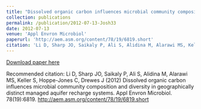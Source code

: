 ```yaml
---
title: "Dissolved organic carbon influences microbial community composition and diversity in geographically distinct managed aquifer recharge systems"
collection: publications
permalink: /publication/2012-07-13-Josh33
date: 2012-07-13
venue: 'Appl Envron Microbiol'
paperurl: 'http://aem.asm.org/content/78/19/6819.short'
citation: 'Li D, Sharp JO, Saikaly P, Ali S, Alidina M, Alarawi MS, Keller S, Hoppe-Jones C, Drewes J (2012) Dissolved organic carbon influences microbial community composition and diversity in geographically distinct managed aquifer recharge systems. Appl Envron Microbiol. 78(19):6819. http://aem.asm.org/content/78/19/6819.short'
---
```


<a href='http://aem.asm.org/content/78/19/6819.short'>Download paper here</a>

Recommended citation: Li D, Sharp JO, Saikaly P, Ali S, Alidina M, Alarawi MS, Keller S, Hoppe-Jones C, Drewes J (2012) Dissolved organic carbon influences microbial community composition and diversity in geographically distinct managed aquifer recharge systems. Appl Envron Microbiol. 78(19):6819. http://aem.asm.org/content/78/19/6819.short